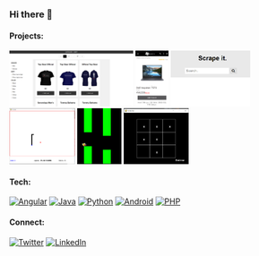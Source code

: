 ### Hi there 👋

<h4>Projects:</h4>

<a href="https://github.com/MohitSinghvi/ShopItWeb"  ><img src="https://github.com/MohitSinghvi/ShopItWeb/raw/master/Screenshots/resultpage.PNG?raw=true"          
                                                          height="100" title="Shopit (E-commerce Website)"></a>
   <a href="https://github.com/MohitSinghvi/ShopitApp" ><img src="https://github.com/MohitSinghvi/ShopitApp/raw/master/Screenshots/ShopitApp-01.png?raw=true"         
                                                          height="100" title="Shopit App"></a>                                                                   <a href="https://github.com/MohitSinghvi/Scraper-and-Searcher" ><img src="https://github.com/MohitSinghvi/Scraper-and-Searcher/raw/master/Screenshots/main-page.PNG?raw=true" 
                                                          height="100" title="Basic Search Engine"></a>
 <a href="https://github.com/MohitSinghvi/The-Snake" ><img src="https://github.com/MohitSinghvi/The-Snake/raw/master/Snake_screenshot.PNG?raw=true"  height="100" 
                                                          title="The Snake"></a>
 <a href="https://github.com/MohitSinghvi/Flappy-Bird" ><img src="https://github.com/MohitSinghvi/Flappy-Bird/raw/master/Flappy-Screenshot.PNG?raw=true"  height="100"
                                                            title="Flappy Bird"></a>
 <a href="https://github.com/MohitSinghvi/TicTacToe" ><img src="https://github.com/MohitSinghvi/TicTacToe/raw/master/tictactoeScreenshot.PNG?raw=true"  height="100"
                                                          title="TicTacToe"></a>
<!-- <a href="https://github.com/MohitSinghvi/Mario" ><img src="https://github.com/MohitSinghvi/Mario/raw/master/mario_screenshot.PNG?raw=true"  height="100"
                                                      title="Mario"></a>
-->
<h4>Tech:</h4>
<a href="#" ><img src="https://angular.io/assets/images/logos/angular/angular.png" height="30" title="Angular"></a>
<a href="#" ><img src="https://plumbr.io/app/uploads/2019/06/java.png" height="30" title="Java"></a>
  <a href="#" ><img src="https://cdn3.iconfinder.com/data/icons/logos-and-brands-adobe/512/267_Python-512.png" height="30"
                                                  title="Python"></a>
  <a href="#" ><img src="https://image.flaticon.com/icons/png/512/174/174836.png" height="30"
                                                  title="Android"></a>
  <a href="#" ><img src="https://image.flaticon.com/icons/svg/919/919830.svg" height="30"
                                                  title="PHP"></a>
                                               
<h4>Connect:</h4>

<a href="https://twitter.com/mohitsinghvi_" target="_blank" ><img src="https://cdn.iconscout.com/icon/free/png-256/twitter-213-569318.png"  height="25"
                                                  title="Twitter"></a>  <a href="https://www.linkedin.com/in/imohitsinghvi" ><img src = "https://image.flaticon.com/icons/png/512/174/174857.png" height="25" title="LinkedIn"></a>
</br>

<!--
**MohitSinghvi/MohitSinghvi** is a ✨ _special_ ✨ repository because its `README.md` (this file) appears on your GitHub profile.

Here are some ideas to get you started:

- 🔭 I’m currently working on ...
- 🌱 I’m currently learning ...
- 👯 I’m looking to collaborate on ...
- 🤔 I’m looking for help with ...
- 💬 Ask me about ...
- 📫 How to reach me: ...
- 😄 Pronouns: ...
- ⚡ Fun fact: ...
-->
